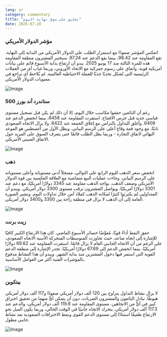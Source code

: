 ```yaml
---
lang: ar
category: commentary
title: "تعليق على سوق نهاية اليوم"
date: 2025-07-28
---
```


### مؤشر الدولار الأمريكي

انعكس المؤشر صعودًا مع استمرار الطلب على الدولار الأمريكي من البداية إلى النهاية. تقع المقاومة عند 98.42، بينما يقع الدعم عند 97.24. سيختبر المشترون منطقة المقاومة هذه للمرة الثالثة منذ 17 يونيو 2025. يبدو أن ارتفاع بداية الأسبوع قائم على بيانات أمريكية قوية، واتفاق على رسوم جمركية مع الاتحاد الأوروبي، وربما غياب أي من العملات الرئيسية التي تُشكل تحديًا جديًا للعملة الاحتياطية العالمية. لم يُلاحظ أي تراجع في معنويات الدولار الأمريكي.

![Image](https://markleighedu.github.io/img/Jul-2025/28-Jul-2025/usdindex.jpg)

### ستاندرد آند بورز 500

رغم أن البائعين حققوا مكاسب خلال اليوم، إلا أن ذلك لم يكن قبل تسجيل مستوى قياسي جديد قبل جرس الافتتاح. استقرت المقاومة عند 6458، بينما انخفض الدعم عند 6409. وأغلق التداول بالتزامن مع إغلاق الجمعة عند 6422. ولا يزال الاتجاه الصعودي ثابتًا، مع وجود قمة وقاع أعلى على الرسم البياني. ويظل الأول من أغسطس هو الموعد النهائي لاتفاق التجارة - وربما يظل الطلب قائمًا حتى يتعرف السوق على المزيد حول الاتفاق الصيني الأمريكي.

![Image](https://markleighedu.github.io/img/Jul-2025/28-Jul-2025/sp500.jpg)

### ذهب

انخفض سعر الذهب لليوم الرابع على التوالي، مسجلاً أدنى مستوياته وأعلى مستوياته على الرسم البياني. وجاءت عمليات البيع متماشية مع العلاقة العكسية بين قوة الدولار الأمريكي وضعف الذهب. يواجه الذهب مقاومة عند 3345 دولارًا أمريكيًا، مع دعم عند 3301 دولارًا أمريكيًا. ويواصل المشترون ترقب مستوى 3300 دولار أمريكي. ويبدو أن المتداولين لم يكترثوا كثيرًا لمكانة الذهب كملاذ آمن خلال تداولات اليوم. وتشير الصورة العامة إلى أن الذهب لا يزال في منطقة راحة بين 3300 و3400 دولار أمريكي.

![Image](https://markleighedu.github.io/img/Jul-2025/28-Jul-2025/gold.jpg)

### زيت برنت

حقق النفط أداءً قويًا، مُعوِّضًا خسائر الأسبوع الماضي. كان هذا الارتفاع الكبير كافيًا للإشارة إلى اتجاه صاعد، حيث تجاوزت المتوسطات المتحركة الأسية الاتجاه الصعودي، على الرغم من أن الاتجاه الجانبي العام لا يزال قائمًا. استقرت المقاومة عند 69.62 دولارًا أمريكيًا، بينما انخفض الدعم إلى 67.69 دولارًا أمريكيًا. تجدر الإشارة إلى منطقة الدعم القوية التي استمر فيها دخول المشترين منذ بداية الشهر. ويبدو أن هذا النشاط مدفوع بالمؤشرات الفنية أكثر من العوامل الأساسية.

![Image](https://markleighedu.github.io/img/Jul-2025/28-Jul-2025/brentoil.jpg)

### بيتكوين

لا يزال نشاط التداول يتراوح بين 120 ألف دولار أمريكي صعودًا و117 ألف دولار أمريكي هبوطًا. تبادل البائعون والمشترون الضربات، دون أن يتمكن أيٌّ منهما من تحقيق اختراق كبير في أيٍّ من الاتجاهين. مستوى المقاومة عند 119.8 ألف دولار أمريكي، والدعم عند 117.3 ألف دولار أمريكي. يتحرك الاتجاه جانبيًا في الوقت الحالي، وربما يكون الميل نحو الارتفاع طفيفًا استنادًا إلى مستوى الدعم القوي ونمط الاختراقات الصعودية بعد نشاط جانبي مطول.

![Image](https://markleighedu.github.io/img/Jul-2025/28-Jul-2025/bitcoin.jpg)

